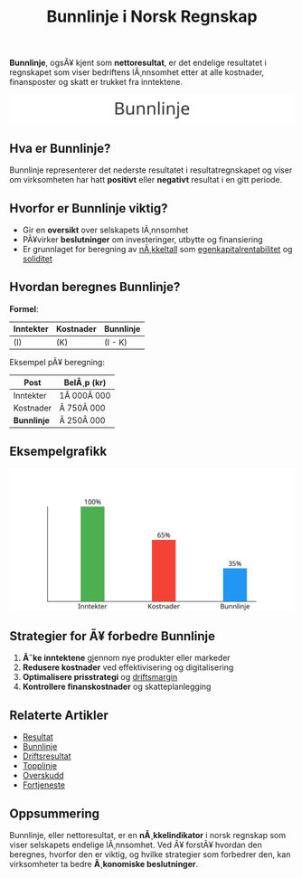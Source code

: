 ﻿---
title: "Bunnlinje i Norsk Regnskap"
meta_title: "Bunnlinje i Norsk Regnskap"
meta_description: '**Bunnlinje**, ogsÃ¥ kjent som **nettoresultat**, er det endelige resultatet i regnskapet som viser bedriftens lÃ¸nnsomhet etter at alle kostnader, finansposter...'
slug: bunnlinje
type: blog
layout: pages/single
---

**Bunnlinje**, ogsÃ¥ kjent som **nettoresultat**, er det endelige resultatet i regnskapet som viser bedriftens lÃ¸nnsomhet etter at alle kostnader, finansposter og skatt er trukket fra inntektene.

![Illustrasjon av Bunnlinje](bunnlinje-image.svg)

## Hva er Bunnlinje?

Bunnlinje representerer det nederste resultatet i resultatregnskapet og viser om virksomheten har hatt **positivt** eller **negativt** resultat i en gitt periode.

## Hvorfor er Bunnlinje viktig?

* Gir en **oversikt** over selskapets lÃ¸nnsomhet
* PÃ¥virker **beslutninger** om investeringer, utbytte og finansiering
* Er grunnlaget for beregning av [nÃ¸kkeltall](/blogs/regnskap/hva-er-nokkeltall "Hva er NÃ¸kkeltall? Komplett Guide til Finansielle NÃ¸kkeltall i Regnskap") som [egenkapitalrentabilitet](/blogs/regnskap/hva-er-egenkapitalrentabilitet "Hva er Egenkapitalrentabilitet? Beregning og Tolkning") og [soliditet](/blogs/regnskap/hva-er-soliditet "Hva er Soliditet? Beregning og Betydning")

## Hvordan beregnes Bunnlinje?

**Formel**:

| Inntekter | Kostnader | Bunnlinje |
|-----------|-----------|-----------|
| \(I\)     | \(K\)     | \(I - K\) |

Eksempel pÃ¥ beregning:

| Post          | BelÃ¸p (kr) |
|---------------|------------|
| Inntekter     | 1Â 000Â 000  |
| Kostnader     |  Â 750Â 000  |
| **Bunnlinje** |  Â 250Â 000  |

## Eksempelgrafikk

![Eksempel pÃ¥ Bunnlinje](bunnlinje-eksempel.svg)

## Strategier for Ã¥ forbedre Bunnlinje

1. **Ã˜ke inntektene** gjennom nye produkter eller markeder
2. **Redusere kostnader** ved effektivisering og digitalisering
3. **Optimalisere prisstrategi** og [driftsmargin](/blogs/regnskap/hva-er-driftsmargin "Hva er Driftsmargin? Beregning og Forbedring")
4. **Kontrollere finanskostnader** og skatteplanlegging

## Relaterte Artikler

* [Resultat](/blogs/regnskap/resultat "Resultat i Norsk Regnskap: Definisjon, Typer og Eksempler")
* [Bunnlinje](/blogs/regnskap/bunnlinje "Bunnlinje i Norsk Regnskap: Definisjon, Beregning og Eksempler")
* [Driftsresultat](/blogs/regnskap/hva-er-driftsresultat "Hva er Driftsresultat? Beregning og NÃ¸kkeltall")
* [Topplinje](/blogs/regnskap/topplinje "Topplinje i Norsk Regnskap: Definisjon, Betydning og Eksempler")
* [Overskudd](/blogs/regnskap/hva-er-overskudd "Hva er Overskudd? Komplett Guide til Overskudd i Regnskap og Ã˜konomi")
* [Fortjeneste](/blogs/regnskap/hva-er-fortjeneste "Hva er Fortjeneste? Komplett Guide til Fortjeneste i Regnskap og Ã˜konomi")

## Oppsummering

Bunnlinje, eller nettoresultat, er en **nÃ¸kkelindikator** i norsk regnskap som viser selskapets endelige lÃ¸nnsomhet. Ved Ã¥ forstÃ¥ hvordan den beregnes, hvorfor den er viktig, og hvilke strategier som forbedrer den, kan virksomheter ta bedre **Ã¸konomiske beslutninger**.



